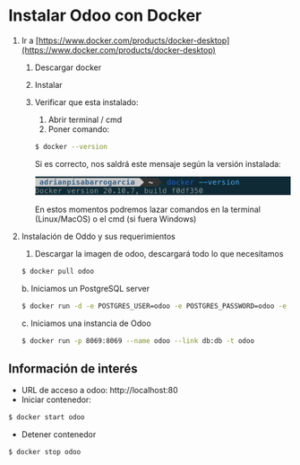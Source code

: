 # Instalar Odoo con Docker

1. Ir a [https://www.docker.com/products/docker-desktop](https://www.docker.com/products/docker-desktop) 
    1. Descargar docker
    2. Instalar
    3. Verificar que esta instalado:
        1. Abrir terminal / cmd
        2. Poner comando: 

        ```bash
        $ docker --version
        ```

        Si es correcto, nos saldrá este mensaje según la versión instalada:

        ![Untitled](Instalar%20Odoo%20con%20Docker%20080c681afbe147a6accffa2f37b226ab/Untitled.png)

        En estos momentos podremos lazar comandos en la terminal (Linux/MacOS) o el cmd (si fuera Windows)

2. Instalación de Oddo y sus requerimientos
    1. Descargar la imagen de odoo, descargará todo lo que necesitamos

    ```bash
    $ docker pull odoo
    ```

    b.   Iniciamos un PostgreSQL server

    ```bash
    $ docker run -d -e POSTGRES_USER=odoo -e POSTGRES_PASSWORD=odoo -e POSTGRES_DB=postgres --name db postgres:13
    ```

    c.  Iniciamos una instancia de Odoo

    ```bash
    $ docker run -p 8069:8069 --name odoo --link db:db -t odoo
    ```

## Información de interés

- URL de acceso a odoo: http://localhost:80
- Iniciar contenedor:

```bash
$ docker start odoo
```

- Detener contenedor

```bash
$ docker stop odoo
```